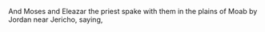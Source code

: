 And Moses and Eleazar the priest spake with them in the plains of Moab by Jordan near Jericho, saying,

